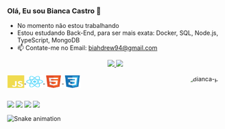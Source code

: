 ### Olá, Eu sou Bianca Castro 👋

- No momento não estou trabalhando
- Estou estudando Back-End, para ser mais exata: Docker, SQL, Node.js, TypeScript, MongoDB
- 📫 Contate-me no Email: biahdrew94@gmail.com

<div align="center">
  <a href="https://www.linkedin.com/in/bkastro/">
  <img height="160em" src="https://github-readme-stats.vercel.app/api?username=BiaKast&show_icons=true&theme=dracula&include_all_commits=true&count_private=true"/>
  <img height="160em" src="https://github-readme-stats.vercel.app/api/top-langs/?username=BiaKast&layout=compact&langs_count=7&theme=dracula"/>
</div>

<div style="display: inline_block"><br>
  <img align="center" alt="Bia-Js" height="30" width="40" src="https://raw.githubusercontent.com/devicons/devicon/master/icons/javascript/javascript-plain.svg">
  <img align="center" alt="Bia-React" height="30" width="40" src="https://raw.githubusercontent.com/devicons/devicon/master/icons/react/react-original.svg">
  <img align="center" alt="Bia-HTML" height="30" width="40" src="https://raw.githubusercontent.com/devicons/devicon/master/icons/html5/html5-original.svg">
  <img align="center" alt="Bia-CSS" height="30" width="40" src="https://raw.githubusercontent.com/devicons/devicon/master/icons/css3/css3-original.svg">
  <img align="right" alt="Bianca-pic" height="150" style="border-radius:50px;" src="https://discord.com/channels/@me/845085046276620289/999357166127423568/bianca_desenho.png?width=676&height=676">
</div>

##

<div> 
  <a href="https://www.instagram.com/bkasttro/" target="_blank"><img src="https://img.shields.io/badge/-Instagram-%23E4405F?style=for-the-badge&logo=instagram&logoColor=white" target="_blank"></a>
  <a href = "mailto:biahdrew94@gmail.com"><img src="https://img.shields.io/badge/-Gmail-%23333?style=for-the-badge&logo=gmail&logoColor=white" target="_blank"></a>
  <a href="https://www.linkedin.com/in/bkastro/" target="_blank"><img src="https://img.shields.io/badge/-LinkedIn-%230077B5?style=for-the-badge&logo=linkedin&logoColor=white" target="_blank"></a>
   <a href="https://discord.com/channels/@me/845085046276620289" target="_blank"><img src="https://img.shields.io/badge/Discord-7289DA?style=for-the-badge&logo=discord&logoColor=white" target="_blank"></a> 
 
  ![Snake animation](https://github.com/BiaKast/BiaKast/blob/output/github-contribution-grid-snake.svg)
 
</div>
